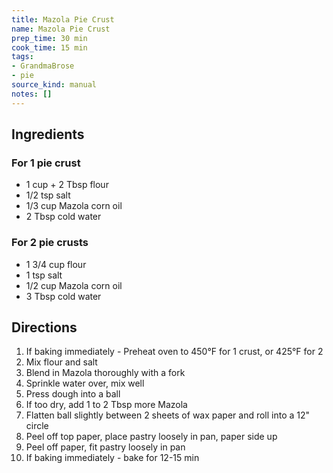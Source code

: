 ```yaml
---
title: Mazola Pie Crust
name: Mazola Pie Crust
prep_time: 30 min
cook_time: 15 min
tags:
- GrandmaBrose
- pie
source_kind: manual
notes: []
---
```


## Ingredients
### For 1 pie crust
- 1 cup + 2 Tbsp flour
- 1/2 tsp salt
- 1/3 cup Mazola corn oil
- 2 Tbsp cold water

### For 2 pie crusts
- 1 3/4 cup flour
- 1 tsp salt
- 1/2 cup Mazola corn oil
- 3 Tbsp cold water


## Directions
1. If baking immediately - Preheat oven to 450°F for 1 crust, or 425°F for 2
2. Mix flour and salt
3. Blend in Mazola thoroughly with a fork
4. Sprinkle water over, mix well
5. Press dough into a ball
6. If too dry, add 1 to 2 Tbsp more Mazola
7. Flatten ball slightly between 2 sheets of wax paper and roll into a 12" circle
8. Peel off top paper, place pastry loosely in pan, paper side up
9. Peel off paper, fit pastry loosely in pan
10. If baking immediately - bake for 12-15 min
